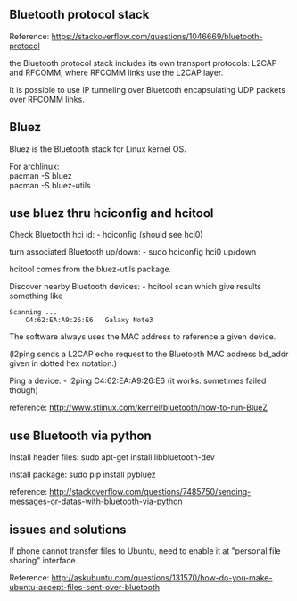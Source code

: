 Bluetooth protocol stack
------------------------------------

Reference: https://stackoverflow.com/questions/1046669/bluetooth-protocol

the Bluetooth protocol stack includes its own transport protocols: L2CAP and RFCOMM,
where RFCOMM links use the L2CAP layer.

It is possible to use IP tunneling over Bluetooth encapsulating UDP packets over RFCOMM links.


Bluez
------------------

Bluez is the Bluetooth stack for Linux kernel OS. 

For archlinux:  
pacman -S bluez  
pacman -S bluez-utils

use bluez thru hciconfig and hcitool
---------------------------

Check Bluetooth hci id:
	- hciconfig (should see hci0)

turn associated Bluetooth up/down:
	- sudo hciconfig hci0 up/down

hcitool comes from the bluez-utils package.

Discover nearby Bluetooth devices:
	- hcitool scan
which give results something like
```
Scanning ...
	C4:62:EA:A9:26:E6	Galaxy Note3
```

The software always uses the MAC address to reference a given device.

(l2ping sends a L2CAP echo request to the Bluetooth MAC address bd_addr given in dotted hex notation.)

Ping a device:
	- l2ping C4:62:EA:A9:26:E6 (it works. sometimes failed though)

reference: http://www.stlinux.com/kernel/bluetooth/how-to-run-BlueZ


use Bluetooth via python
---------------------------
Install header files:
sudo apt-get install libbluetooth-dev

install package:
sudo pip install pybluez


reference: http://stackoverflow.com/questions/7485750/sending-messages-or-datas-with-bluetooth-via-python


issues and solutions
---------------

If phone cannot transfer files to Ubuntu, need to enable it at "personal file sharing" interface.

Reference: http://askubuntu.com/questions/131570/how-do-you-make-ubuntu-accept-files-sent-over-bluetooth






